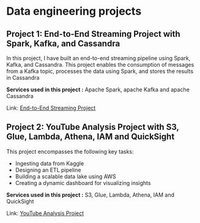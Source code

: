 # Data engineering projects
## Project 1: End-to-End Streaming Project with Spark, Kafka, and Cassandra

In this project, I have built an end-to-end streaming pipeline using Spark, Kafka, and Cassandra. This project enables the consumption of messages from a Kafka topic, processes the data using Spark, and stores the results in Cassandra

**Services used in this project :** Apache Spark, apache Kafka and apache Cassandra

Link: [End-to-End Streaming Project](https://github.com/Fayssal552/Data-engineering-projects/blob/main/Spark-Kafka-Cassandra%20_%20End-to-End%20Streaming%20Project/End-to-End_Streaming_Project_with_Spark_Kafka_and_Cassandra.pdf)


## Project 2: YouTube Analysis Project with S3, Glue, Lambda, Athena, IAM and QuickSight

This project encompasses the following key tasks: 
- Ingesting data from Kaggle
- Designing an ETL pipeline
- Building a scalable data lake using AWS
- Creating a dynamic dashboard for visualizing insights

**Services used in this project :** S3, Glue, Lambda, Athena, IAM and QuickSight

Link: [YouTube Analysis Project](https://github.com/Fayssal552/Data-engineering-projects/blob/main/YouTube-Analysis-Project/YouTube_Data_Analysis.pdf)

